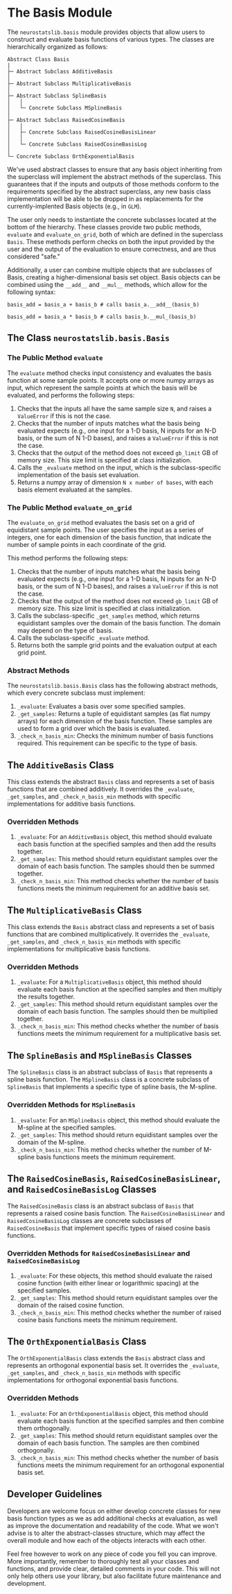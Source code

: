 # The Basis Module

The `neurostatslib.basis` module provides objects that allow users to construct and evaluate basis functions of various types. The classes are hierarchically organized as follows:

```
Abstract Class Basis
|
├─ Abstract Subclass AdditiveBasis
│
├─ Abstract Subclass MultiplicativeBasis
│
├─ Abstract Subclass SplineBasis
│   │
│   └─ Concrete Subclass MSplineBasis
│
├─ Abstract Subclass RaisedCosineBasis
│   │
│   ├─ Concrete Subclass RaisedCosineBasisLinear
│   │
│   └─ Concrete Subclass RaisedCosineBasisLog
│
└─ Concrete Subclass OrthExponentialBasis
```

We've used abstract classes to ensure that any basis object inheriting from the superclass will implement the abstract methods of the superclass. This guarantees that if the inputs and outputs of those methods conform to the requirements specified by the abstract superclass, any new basis class implementation will be able to be dropped in as replacements for the currently-implented Basis objects (e.g., in `GLM`).

The user only needs to instantiate the concrete subclasses located at the bottom of the hierarchy. These classes provide two public methods, `evaluate` and `evaluate_on_grid`, both of which are defined in the superclass `Basis`. These methods perform checks on both the input provided by the user and the output of the evaluation to ensure correctness, and are thus considered "safe."

Additionally, a user can combine multiple objects that are subclasses of Basis, creating a higher-dimensional basis set object. Basis objects can be combined using the `__add__` and `__mul__` methods, which allow for the following syntax:

```
basis_add = basis_a + basis_b # calls basis_a.__add__(basis_b)

basis_add = basis_a * basis_b # calls basis_b.__mul_(basis_b)
```

## The Class `neurostatslib.basis.Basis`

### The Public Method `evaluate`

The `evaluate` method checks input consistency and evaluates the basis function at some sample points. It accepts one or more numpy arrays as input, which represent the sample points at which the basis will be evaluated, and performs the following steps:

1. Checks that the inputs all have the same sample size `N`, and raises a `ValueError` if this is not the case.
2. Checks that the number of inputs matches what the basis being evaluated expects (e.g., one input for a 1-D basis, N inputs for an N-D basis, or the sum of N 1-D bases), and raises a `ValueError` if this is not the case.
3. Checks that the output of the method does not exceed `gb_limit` GB of memory size. This size limit is specified at class initialization.
4. Calls the `_evaluate` method on the input, which is the subclass-specific implementation of the basis set evaluation.
5. Returns a numpy array of dimension `N x number of bases`, with each basis element evaluated at the samples.

### The Public Method `evaluate_on_grid`

The `evaluate_on_grid` method evaluates the basis set on a grid of equidistant sample points. The user specifies the input as a series of integers, one for each dimension of the basis function, that indicate the number of sample points in each coordinate of the grid.

This method performs the following steps:

1. Checks that the number of inputs matches what the basis being evaluated expects (e.g., one input for a 1-D basis, N inputs for an N-D basis, or the sum of N 1-D bases), and raises a `ValueError` if this is not the case.
2. Checks that the output of the method does not exceed `gb_limit` GB of memory size. This size limit is specified at class initialization.
3. Calls the subclass-specific `_get_samples` method, which returns equidistant samples over the domain of the basis function. The domain may depend on the type of basis.
4. Calls the subclass-specific `_evaluate` method.
5. Returns both the sample grid points and the evaluation output at each grid point.

### Abstract Methods

The `neurostatslib.basis.Basis` class has the following abstract methods, which every concrete subclass must implement:

1. `_evaluate`: Evaluates a basis over some specified samples.
2. `_get_samples`: Returns a tuple of equidistant samples (as flat numpy arrays) for each dimension of the basis function. These samples are used to form a grid over which the basis is evaluated.
3. `_check_n_basis_min`: Checks the minimum number of basis functions required. This requirement can be specific to the type of basis.


## The `AdditiveBasis` Class

This class extends the abstract `Basis` class and represents a set of basis functions that are combined additively. It overrides the `_evaluate`, `_get_samples`, and `_check_n_basis_min` methods with specific implementations for additive basis functions.

### Overridden Methods

1. `_evaluate`: For an `AdditiveBasis` object, this method should evaluate each basis function at the specified samples and then add the results together.
2. `_get_samples`: This method should return equidistant samples over the domain of each basis function. The samples should then be summed together.
3. `_check_n_basis_min`: This method checks whether the number of basis functions meets the minimum requirement for an additive basis set.

## The `MultiplicativeBasis` Class

This class extends the `Basis` abstract class and represents a set of basis functions that are combined multiplicatively. It overrides the `_evaluate`, `_get_samples`, and `_check_n_basis_min` methods with specific implementations for multiplicative basis functions.

### Overridden Methods

1. `_evaluate`: For a `MultiplicativeBasis` object, this method should evaluate each basis function at the specified samples and then multiply the results together.
2. `_get_samples`: This method should return equidistant samples over the domain of each basis function. The samples should then be multiplied together.
3. `_check_n_basis_min`: This method checks whether the number of basis functions meets the minimum requirement for a multiplicative basis set.

## The `SplineBasis` and `MSplineBasis` Classes

The `SplineBasis` class is an abstract subclass of `Basis` that represents a spline basis function. The `MSplineBasis` class is a concrete subclass of `SplineBasis` that implements a specific type of spline basis, the M-spline.

### Overridden Methods for `MSplineBasis`

1. `_evaluate`: For an `MSplineBasis` object, this method should evaluate the M-spline at the specified samples.
2. `_get_samples`: This method should return equidistant samples over the domain of the M-spline.
3. `_check_n_basis_min`: This method checks whether the number of M-spline basis functions meets the minimum requirement.

## The `RaisedCosineBasis`, `RaisedCosineBasisLinear`, and `RaisedCosineBasisLog` Classes

The `RaisedCosineBasis` class is an abstract subclass of `Basis` that represents a raised cosine basis function. The `RaisedCosineBasisLinear` and `RaisedCosineBasisLog` classes are concrete subclasses of `RaisedCosineBasis` that implement specific types of raised cosine basis functions.

### Overridden Methods for `RaisedCosineBasisLinear` and `RaisedCosineBasisLog`

1. `_evaluate`: For these objects, this method should evaluate the raised cosine function (with either linear or logarithmic spacing) at the specified samples.
2. `_get_samples`: This method should return equidistant samples over the domain of the raised cosine function.
3. `_check_n_basis_min`: This method checks whether the number of raised cosine basis functions meets the minimum requirement.

## The `OrthExponentialBasis` Class

The `OrthExponentialBasis` class extends the `Basis` abstract class and represents an orthogonal exponential basis set. It overrides the `_evaluate`, `_get_samples`, and `_check_n_basis_min` methods with specific implementations for orthogonal exponential basis functions.

### Overridden Methods

1. `_evaluate`: For an `OrthExponentialBasis` object, this method should evaluate each basis function at the specified samples and then combine them orthogonally.
2. `_get_samples`: This method should return equidistant samples over the domain of each basis function. The samples are then combined orthogonally.
3. `_check_n_basis_min`: This method checks whether the number of basis functions meets the minimum requirement for an orthogonal exponential basis set.


## Developer Guidelines

Developers are welcome focus on either develop concrete classes for new basis function types
as we as add additional checks at evaluation, as well as improve the documentation and readability
of the code. What we won't advise is to alter the abstract-classes structure, which may affect
the overall module and how each of the objects interacts with each other.

Feel free however to work on any piece of code you fell you can improve. More importantly, remember
to thoroughly test all your classes and functions, and provide clear, detailed comments in your code. 
This will not only help others use your library, but also facilitate future maintenance and development.